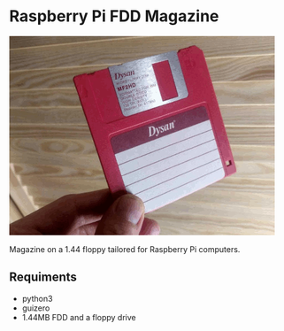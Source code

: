 # Raspberry Pi FDD Magazine
![Floppy](Mag/assets/fdd.gif)

Magazine on a 1.44 floppy tailored for Raspberry Pi computers. 

## Requiments

- python3
- guizero
- 1.44MB FDD and a floppy drive